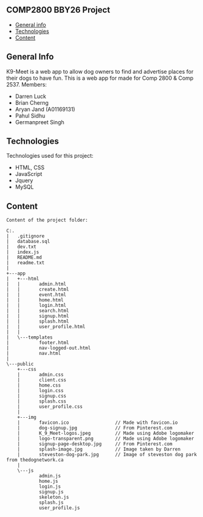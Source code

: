 ## COMP2800 BBY26 Project ##

* [General info](#general-info)
* [Technologies](#technologies)
* [Content](#content)

## General Info
K9-Meet is a web app to allow dog owners to find and advertise places for their dogs to have fun.
This is a web app for made for Comp 2800 & Comp 2537.
Members:
* Darren Luck
* Brian Cherng
* Aryan Jand (A01169131)
* Pahul Sidhu
* Germanpreet Singh

## Technologies
Technologies used for this project:
* HTML, CSS
* JavaScript
* Jquery
* MySQL

## Content
```
Content of the project folder:

C:.
|   .gitignore
|   database.sql
|   dev.txt
|   index.js
|   README.md
|   readme.txt
|   
+---app
|   +---html
|   |       admin.html
|   |       create.html
|   |       event.html
|   |       home.html
|   |       login.html
|   |       search.html
|   |       signup.html
|   |       splash.html
|   |       user_profile.html
|   |       
|   \---templates
|           footer.html
|           nav-logged-out.html
|           nav.html
|                     
\---public
    +---css
    |       admin.css
    |       client.css
    |       home.css
    |       login.css
    |       signup.css
    |       splash.css
    |       user_profile.css
    |       
    +---img
    |       favicon.ico                 // Made with favicon.io
    |       dog-signup.jpg              // From Pinterest.com
    |       K_9_Meet-logos.jpeg         // Made using Adobe logomaker
    |       logo-transparent.png        // Made using Adobe logomaker
    |       signup-page-desktop.jpg     // From Pinterest.com
    |       splash-image.jpg            // Image taken by Darren
    |       steveston-dog-park.jpg      // Image of steveston dog park from thedognetwork.ca
    |       
    \---js
            admin.js
            home.js
            login.js
            signup.js
            skeleton.js
            splash.js
            user_profile.js
            
```
